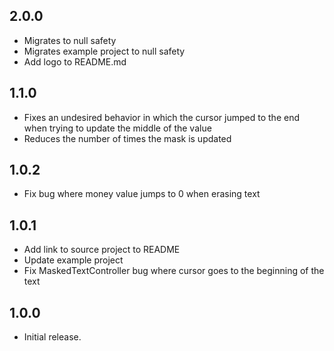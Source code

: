 ## 2.0.0

* Migrates to null safety
* Migrates example project to null safety
* Add logo to README.md

## 1.1.0

* Fixes an undesired behavior in which the cursor jumped to the end when trying to update the middle of the value
* Reduces the number of times the mask is updated

## 1.0.2

* Fix bug where money value jumps to 0 when erasing text

## 1.0.1

* Add link to source project to README
* Update example project
* Fix MaskedTextController bug where cursor goes to the beginning of the text

## 1.0.0

* Initial release.